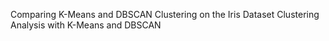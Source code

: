 Comparing K-Means and DBSCAN Clustering on the Iris Dataset
Clustering Analysis with K-Means and DBSCAN
